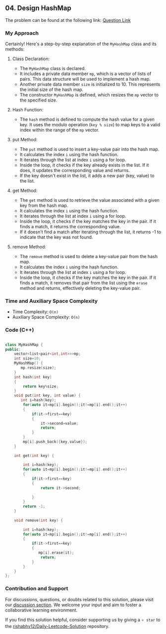 ## 04. Design HashMap


The problem can be found at the following link: [Question Link](https://leetcode.com/problems/design-hashmap/description/)


### My Approach


Certainly! Here's a step-by-step explanation of the `MyHashMap` class and its methods:

1. Class Declaration:
   - The `MyHashMap` class is declared.
   - It includes a private data member `mp`, which is a vector of lists of pairs. This data structure will be used to implement a hash map.
   - Another private data member `size` is initialized to 10. This represents the initial size of the hash map.
   - The constructor `MyHashMap` is defined, which resizes the `mp` vector to the specified size.

2. Hash Function:
   - The `hash` method is defined to compute the hash value for a given key. It uses the modulo operation (`key % size`) to map keys to a valid index within the range of the `mp` vector.

3. put Method:
   - The `put` method is used to insert a key-value pair into the hash map.
   - It calculates the index `i` using the hash function.
   - It iterates through the list at index `i` using a for loop.
   - Inside the loop, it checks if the key already exists in the list. If it does, it updates the corresponding value and returns.
   - If the key doesn't exist in the list, it adds a new pair (key, value) to the list.

4. get Method:
   - The `get` method is used to retrieve the value associated with a given key from the hash map.
   - It calculates the index `i` using the hash function.
   - It iterates through the list at index `i` using a for loop.
   - Inside the loop, it checks if the key matches the key in the pair. If it finds a match, it returns the corresponding value.
   - If it doesn't find a match after iterating through the list, it returns -1 to indicate that the key was not found.

5. remove Method:
   - The `remove` method is used to delete a key-value pair from the hash map.
   - It calculates the index `i` using the hash function.
   - It iterates through the list at index `i` using a for loop.
   - Inside the loop, it checks if the key matches the key in the pair. If it finds a match, it removes that pair from the list using the `erase` method and returns, effectively deleting the key-value pair.




### Time and Auxiliary Space Complexity

- Time Complexity: `O(n)` 
- Auxiliary Space Complexity: `O(n)`



### Code (C++)

```cpp

class MyHashMap {
public:
    vector<list<pair<int,int>>>mp;
    int size=10;
    MyHashMap() {
       mp.resize(size); 
    }
    int hash(int key)
    {
        return key%size;
    }
    void put(int key, int value) {
       int i=hash(key);
        for(auto it=mp[i].begin();it!=mp[i].end();it++)
        {
            if(it->first==key)
            {
                it->second=value;
                return;
            }
        }
        mp[i].push_back({key,value});
    }
    
    int get(int key) {
       
        int i=hash(key);
        for(auto it=mp[i].begin();it!=mp[i].end();it++)
        {
            if(it->first==key)
            {
                return it->second;
            
            }
        }
        return -1;
    }
    
    void remove(int key) {
      
        int i=hash(key);
        for(auto it=mp[i].begin();it!=mp[i].end();it++)
        {
            if(it->first==key)
            {
               mp[i].erase(it);
                return;
            }
        }
    }
};


```

### Contribution and Support

For discussions, questions, or doubts related to this solution, please visit our [discussion section](https://leetcode.com/discuss/general-discussion). We welcome your input and aim to foster a collaborative learning environment.

If you find this solution helpful, consider supporting us by giving a `⭐ star` to the [rishabhv12/Daily-Leetcode-Solution](https://github.com/rishabhv12/Daily-Leetcode-Solution) repository.